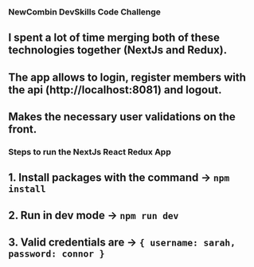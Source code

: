 ### NewCombin DevSkills Code Challenge
## I spent a lot of time merging both of these technologies together (NextJs and Redux).
## The app allows to login, register members with the api (http://localhost:8081) and logout.
## Makes the necessary user validations on the front.

### Steps to run the NextJs React Redux App
## 1. Install packages with the command -> `npm install`

## 2. Run in dev mode -> `npm run dev`

## 3. Valid credentials are -> `{ username: sarah, password: connor }`